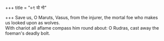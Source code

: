 +++
title = "०९ यो नो"

+++
Save us, O Maruts, Vasus, from the injurer, the mortal foe who makes us looked upon as wolves.  
     With chariot all aflame compass him round about: O Rudras, cast away the foeman's deadly bolt.